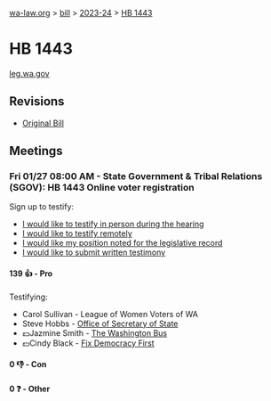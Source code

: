 [wa-law.org](/) > [bill](/bill/) > [2023-24](/bill/2023-24/) > [HB 1443](/bill/2023-24/hb/1443/)

# HB 1443
[leg.wa.gov](https://app.leg.wa.gov/billsummary?BillNumber=1443&Year=2023&Initiative=false)

## Revisions
* [Original Bill](1/)

## Meetings
### Fri 01/27 08:00 AM - State Government & Tribal Relations (SGOV): HB 1443 Online voter registration
Sign up to testify:
* [I would like to testify in person during the hearing](https://app.leg.wa.gov/csi/Testifier/Add?chamber=House&mId=30519&aId=149865&caId=20751&tId=1)
* [I would like to testify remotely](https://app.leg.wa.gov/csi/Testifier/Add?chamber=House&mId=30519&aId=149865&caId=20751&tId=2)
* [I would like my position noted for the legislative record](https://app.leg.wa.gov/csi/Testifier/Add?chamber=House&mId=30519&aId=149865&caId=20751&tId=3)
* [I would like to submit written testimony](https://app.leg.wa.gov/csi/Testifier/Add?chamber=House&mId=30519&aId=149865&caId=20751&tId=4)

#### 139 👍 - Pro
Testifying:
* Carol Sullivan - League of Women Voters of WA
* Steve Hobbs - [Office of Secretary of State](/org/office_of_secretary_of_state/)
* 💵Jazmine Smith - [The Washington Bus](/org/the_washington_bus/)
* 💵Cindy Black - [Fix Democracy First](/org/fix_democracy_first/)

#### 0 👎 - Con

#### 0 ❓ - Other
